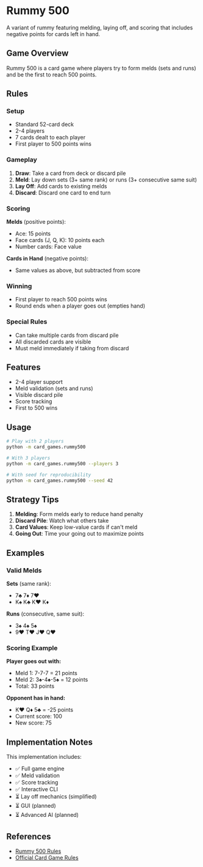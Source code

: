 # Rummy 500

A variant of rummy featuring melding, laying off, and scoring that includes negative points for cards left in hand.

## Game Overview

Rummy 500 is a card game where players try to form melds (sets and runs) and be the first to reach 500 points.

## Rules

### Setup

- Standard 52-card deck
- 2-4 players
- 7 cards dealt to each player
- First player to 500 points wins

### Gameplay

1. **Draw**: Take a card from deck or discard pile
2. **Meld**: Lay down sets (3+ same rank) or runs (3+ consecutive same suit)
3. **Lay Off**: Add cards to existing melds
4. **Discard**: Discard one card to end turn

### Scoring

**Melds** (positive points):

- Ace: 15 points
- Face cards (J, Q, K): 10 points each
- Number cards: Face value

**Cards in Hand** (negative points):

- Same values as above, but subtracted from score

### Winning

- First player to reach 500 points wins
- Round ends when a player goes out (empties hand)

### Special Rules

- Can take multiple cards from discard pile
- All discarded cards are visible
- Must meld immediately if taking from discard

## Features

- 2-4 player support
- Meld validation (sets and runs)
- Visible discard pile
- Score tracking
- First to 500 wins

## Usage

```bash
# Play with 2 players
python -m card_games.rummy500

# With 3 players
python -m card_games.rummy500 --players 3

# With seed for reproducibility
python -m card_games.rummy500 --seed 42
```

## Strategy Tips

1. **Melding**: Form melds early to reduce hand penalty
2. **Discard Pile**: Watch what others take
3. **Card Values**: Keep low-value cards if can't meld
4. **Going Out**: Time your going out to maximize points

## Examples

### Valid Melds

**Sets** (same rank):

- 7♣ 7♦ 7♥
- K♠ K♣ K♥ K♦

**Runs** (consecutive, same suit):

- 3♠ 4♠ 5♠
- 9♥ T♥ J♥ Q♥

### Scoring Example

**Player goes out with:**

- Meld 1: 7-7-7 = 21 points
- Meld 2: 3♠-4♠-5♠ = 12 points
- Total: 33 points

**Opponent has in hand:**

- K♥ Q♦ 5♣ = -25 points
- Current score: 100
- New score: 75

## Implementation Notes

This implementation includes:

- ✅ Full game engine
- ✅ Meld validation
- ✅ Score tracking
- ✅ Interactive CLI
- ⏳ Lay off mechanics (simplified)
- ⏳ GUI (planned)
- ⏳ Advanced AI (planned)

## References

- [Rummy 500 Rules](https://en.wikipedia.org/wiki/500_rum)
- [Official Card Game Rules](https://www.pagat.com/rummy/500rum.html)
